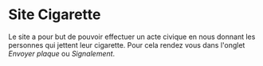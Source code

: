 # Site Cigarette
Le site a pour but de pouvoir effectuer un acte civique en nous donnant les
personnes qui jettent leur cigarette. Pour cela rendez vous dans l'onglet
<I>Envoyer plaque</I> ou <I>Signalement</I>.
